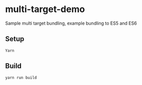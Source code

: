# multi-target-demo

Sample multi target bundling, example bundling to ES5 and ES6

## Setup
```
Yarn
```

## Build
```
yarn run build
```